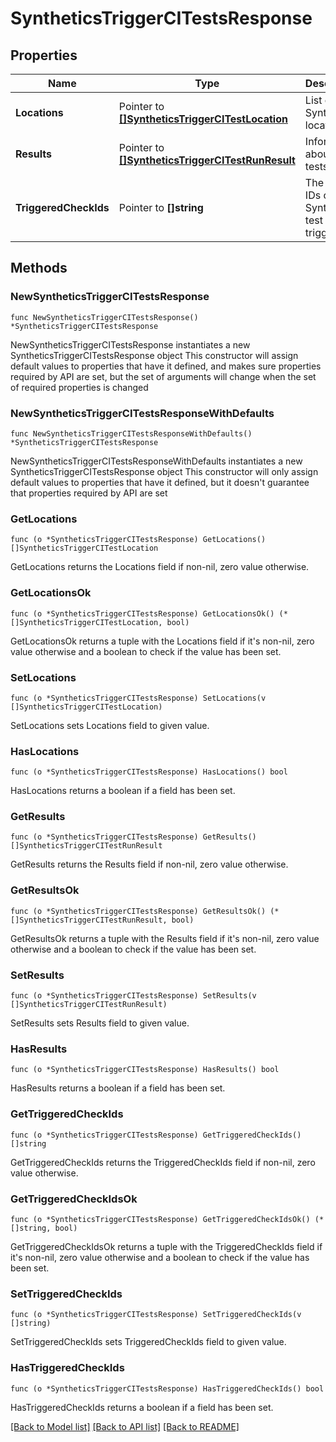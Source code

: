 # SyntheticsTriggerCITestsResponse

## Properties

Name | Type | Description | Notes
------------ | ------------- | ------------- | -------------
**Locations** | Pointer to [**[]SyntheticsTriggerCITestLocation**](SyntheticsTriggerCITestLocation.md) | List of Synthetics locations. | [optional] 
**Results** | Pointer to [**[]SyntheticsTriggerCITestRunResult**](SyntheticsTriggerCITestRunResult.md) | Information about the tests runs. | [optional] 
**TriggeredCheckIds** | Pointer to **[]string** | The public IDs of the Synthetics test triggered. | [optional] 

## Methods

### NewSyntheticsTriggerCITestsResponse

`func NewSyntheticsTriggerCITestsResponse() *SyntheticsTriggerCITestsResponse`

NewSyntheticsTriggerCITestsResponse instantiates a new SyntheticsTriggerCITestsResponse object
This constructor will assign default values to properties that have it defined,
and makes sure properties required by API are set, but the set of arguments
will change when the set of required properties is changed

### NewSyntheticsTriggerCITestsResponseWithDefaults

`func NewSyntheticsTriggerCITestsResponseWithDefaults() *SyntheticsTriggerCITestsResponse`

NewSyntheticsTriggerCITestsResponseWithDefaults instantiates a new SyntheticsTriggerCITestsResponse object
This constructor will only assign default values to properties that have it defined,
but it doesn't guarantee that properties required by API are set

### GetLocations

`func (o *SyntheticsTriggerCITestsResponse) GetLocations() []SyntheticsTriggerCITestLocation`

GetLocations returns the Locations field if non-nil, zero value otherwise.

### GetLocationsOk

`func (o *SyntheticsTriggerCITestsResponse) GetLocationsOk() (*[]SyntheticsTriggerCITestLocation, bool)`

GetLocationsOk returns a tuple with the Locations field if it's non-nil, zero value otherwise
and a boolean to check if the value has been set.

### SetLocations

`func (o *SyntheticsTriggerCITestsResponse) SetLocations(v []SyntheticsTriggerCITestLocation)`

SetLocations sets Locations field to given value.

### HasLocations

`func (o *SyntheticsTriggerCITestsResponse) HasLocations() bool`

HasLocations returns a boolean if a field has been set.

### GetResults

`func (o *SyntheticsTriggerCITestsResponse) GetResults() []SyntheticsTriggerCITestRunResult`

GetResults returns the Results field if non-nil, zero value otherwise.

### GetResultsOk

`func (o *SyntheticsTriggerCITestsResponse) GetResultsOk() (*[]SyntheticsTriggerCITestRunResult, bool)`

GetResultsOk returns a tuple with the Results field if it's non-nil, zero value otherwise
and a boolean to check if the value has been set.

### SetResults

`func (o *SyntheticsTriggerCITestsResponse) SetResults(v []SyntheticsTriggerCITestRunResult)`

SetResults sets Results field to given value.

### HasResults

`func (o *SyntheticsTriggerCITestsResponse) HasResults() bool`

HasResults returns a boolean if a field has been set.

### GetTriggeredCheckIds

`func (o *SyntheticsTriggerCITestsResponse) GetTriggeredCheckIds() []string`

GetTriggeredCheckIds returns the TriggeredCheckIds field if non-nil, zero value otherwise.

### GetTriggeredCheckIdsOk

`func (o *SyntheticsTriggerCITestsResponse) GetTriggeredCheckIdsOk() (*[]string, bool)`

GetTriggeredCheckIdsOk returns a tuple with the TriggeredCheckIds field if it's non-nil, zero value otherwise
and a boolean to check if the value has been set.

### SetTriggeredCheckIds

`func (o *SyntheticsTriggerCITestsResponse) SetTriggeredCheckIds(v []string)`

SetTriggeredCheckIds sets TriggeredCheckIds field to given value.

### HasTriggeredCheckIds

`func (o *SyntheticsTriggerCITestsResponse) HasTriggeredCheckIds() bool`

HasTriggeredCheckIds returns a boolean if a field has been set.


[[Back to Model list]](../README.md#documentation-for-models) [[Back to API list]](../README.md#documentation-for-api-endpoints) [[Back to README]](../README.md)


